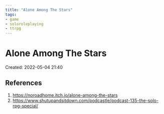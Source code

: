 ```yaml
---
title: "Alone Among The Stars"
tags:
- game
- soloroleplaying
- ttrpg
---
```

# Alone Among The Stars

Created: 2022-05-04 21:40


## References
1. https://noroadhome.itch.io/alone-among-the-stars
2. https://www.shutupandsitdown.com/podcastle/podcast-135-the-solo-rpg-special/

